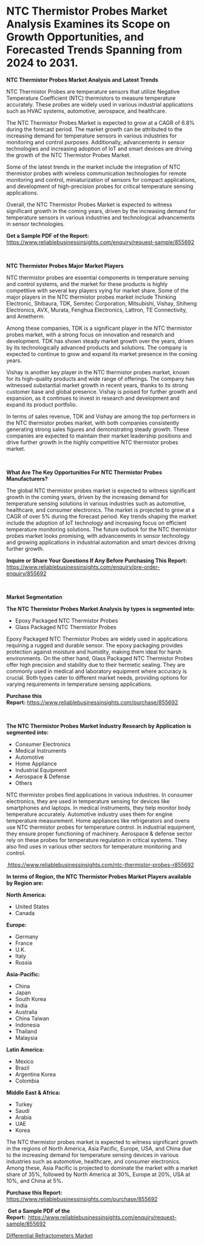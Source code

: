 <p><h1>NTC Thermistor Probes Market Analysis Examines its Scope on Growth Opportunities, and Forecasted Trends Spanning from 2024 to 2031.</h1></p><p><strong>NTC Thermistor Probes Market Analysis and Latest Trends</strong></p>
<p><p>NTC Thermistor Probes are temperature sensors that utilize Negative Temperature Coefficient (NTC) thermistors to measure temperature accurately. These probes are widely used in various industrial applications such as HVAC systems, automotive, aerospace, and healthcare.</p><p>The NTC Thermistor Probes Market is expected to grow at a CAGR of 6.8% during the forecast period. The market growth can be attributed to the increasing demand for temperature sensors in various industries for monitoring and control purposes. Additionally, advancements in sensor technologies and increasing adoption of IoT and smart devices are driving the growth of the NTC Thermistor Probes Market.</p><p>Some of the latest trends in the market include the integration of NTC thermistor probes with wireless communication technologies for remote monitoring and control, miniaturization of sensors for compact applications, and development of high-precision probes for critical temperature sensing applications.</p><p>Overall, the NTC Thermistor Probes Market is expected to witness significant growth in the coming years, driven by the increasing demand for temperature sensors in various industries and technological advancements in sensor technologies.</p></p>
<p><strong>Get a Sample PDF of the Report:&nbsp;</strong> <a href="https://www.reliablebusinessinsights.com/enquiry/request-sample/855692">https://www.reliablebusinessinsights.com/enquiry/request-sample/855692</a></p>
<p>&nbsp;</p>
<p><strong>NTC Thermistor Probes Major Market Players</strong></p>
<p><p>NTC thermistor probes are essential components in temperature sensing and control systems, and the market for these products is highly competitive with several key players vying for market share. Some of the major players in the NTC thermistor probes market include Thinking Electronic, Shibaura, TDK, Semitec Corporation, Mitsubishi, Vishay, Shiheng Electronics, AVX, Murata, Fenghua Electronics, Lattron, TE Connectivity, and Ametherm.</p><p>Among these companies, TDK is a significant player in the NTC thermistor probes market, with a strong focus on innovation and research and development. TDK has shown steady market growth over the years, driven by its technologically advanced products and solutions. The company is expected to continue to grow and expand its market presence in the coming years.</p><p>Vishay is another key player in the NTC thermistor probes market, known for its high-quality products and wide range of offerings. The company has witnessed substantial market growth in recent years, thanks to its strong customer base and global presence. Vishay is poised for further growth and expansion, as it continues to invest in research and development and expand its product portfolio.</p><p>In terms of sales revenue, TDK and Vishay are among the top performers in the NTC thermistor probes market, with both companies consistently generating strong sales figures and demonstrating steady growth. These companies are expected to maintain their market leadership positions and drive further growth in the highly competitive NTC thermistor probes market.</p></p>
<p>&nbsp;</p>
<p><strong>What Are The Key Opportunities For NTC Thermistor Probes Manufacturers?</strong></p>
<p><p>The global NTC thermistor probes market is expected to witness significant growth in the coming years, driven by the increasing demand for temperature sensing solutions in various industries such as automotive, healthcare, and consumer electronics. The market is projected to grow at a CAGR of over 5% during the forecast period. Key trends shaping the market include the adoption of IoT technology and increasing focus on efficient temperature monitoring solutions. The future outlook for the NTC thermistor probes market looks promising, with advancements in sensor technology and growing applications in industrial automation and smart devices driving further growth.</p></p>
<p><strong>Inquire or Share Your Questions If Any Before Purchasing This Report:</strong> <a href="https://www.reliablebusinessinsights.com/enquiry/pre-order-enquiry/855692">https://www.reliablebusinessinsights.com/enquiry/pre-order-enquiry/855692</a></p>
<p>&nbsp;</p>
<p><strong>Market Segmentation</strong></p>
<p><strong>The NTC Thermistor Probes Market Analysis by types is segmented into:</strong></p>
<p><ul><li>Epoxy Packaged NTC Thermistor Probes</li><li>Glass Packaged NTC Thermistor Probes</li></ul></p>
<p><p>Epoxy Packaged NTC Thermistor Probes are widely used in applications requiring a rugged and durable sensor. The epoxy packaging provides protection against moisture and humidity, making them ideal for harsh environments. On the other hand, Glass Packaged NTC Thermistor Probes offer high precision and stability due to their hermetic sealing. They are commonly used in medical and laboratory equipment where accuracy is crucial. Both types cater to different market needs, providing options for varying requirements in temperature sensing applications.</p></p>
<p><strong>Purchase this Report:&nbsp;</strong><a href="https://www.reliablebusinessinsights.com/purchase/855692">https://www.reliablebusinessinsights.com/purchase/855692</a></p>
<p>&nbsp;</p>
<p><strong>The NTC Thermistor Probes Market Industry Research by Application is segmented into:</strong></p>
<p><ul><li>Consumer Electronics</li><li>Medical Instruments</li><li>Automotive</li><li>Home Appliance</li><li>Industrial Equipment</li><li>Aerospace & Defense</li><li>Others</li></ul></p>
<p><p>NTC thermistor probes find applications in various industries. In consumer electronics, they are used in temperature sensing for devices like smartphones and laptops. In medical instruments, they help monitor body temperature accurately. Automotive industry uses them for engine temperature measurement. Home appliances like refrigerators and ovens use NTC thermistor probes for temperature control. In industrial equipment, they ensure proper functioning of machinery. Aerospace & defense sector rely on these probes for temperature regulation in critical systems. They also find uses in various other sectors for temperature monitoring and control.</p></p>
<p><a href="https://www.reliablebusinessinsights.com/ntc-thermistor-probes-r855692">&nbsp;https://www.reliablebusinessinsights.com/ntc-thermistor-probes-r855692</a></p>
<p><strong>In terms of Region, the NTC Thermistor Probes Market Players available by Region are:</strong></p>
<p>
    <p> <strong> North America: </strong>
        <ul>
            <li>United States</li>
            <li>Canada</li>
        </ul>
        </p> 
    <p> <strong> Europe: </strong>
        <ul>
            <li>Germany</li>
            <li>France</li>
            <li>U.K.</li>
            <li>Italy</li>
            <li>Russia</li>
        </ul>
        </p> 
    <p> <strong> Asia-Pacific: </strong>
        <ul>
            <li>China</li>
            <li>Japan</li>
            <li>South Korea</li>
            <li>India</li>
            <li>Australia</li>
            <li>China Taiwan</li>
            <li>Indonesia</li>
            <li>Thailand</li>
            <li>Malaysia</li>
        </ul>
        </p> 
    <p> <strong> Latin America: </strong>
        <ul>
            <li>Mexico</li>
            <li>Brazil</li>
            <li>Argentina Korea</li>
            <li>Colombia</li>
        </ul>
        </p> 
    <p> <strong> Middle East & Africa: </strong>
        <ul>
            <li>Turkey</li>
            <li>Saudi</li>
            <li>Arabia</li>
            <li>UAE</li>
            <li>Korea</li>
        </ul>
    </p>
    </p>
<p><p>The NTC thermistor probes market is expected to witness significant growth in the regions of North America, Asia Pacific, Europe, USA, and China due to the increasing demand for temperature sensing devices in various industries such as automotive, healthcare, and consumer electronics. Among these, Asia Pacific is projected to dominate the market with a market share of 35%, followed by North America at 30%, Europe at 20%, USA at 10%, and China at 5%.</p></p>
<p><strong>Purchase this Report: </strong><a href="https://www.reliablebusinessinsights.com/purchase/855692">https://www.reliablebusinessinsights.com/purchase/855692</a></p>
<p>&nbsp;<strong>Get a Sample PDF of the Report:&nbsp;&nbsp;</strong><a href="https://www.reliablebusinessinsights.com/enquiry/request-sample/855692">https://www.reliablebusinessinsights.com/enquiry/request-sample/855692</a></p>
<p><strong></strong></p>
<p><p><a href="https://view.publitas.com/reportprime-1/evaluating-global-differential-refractometers-market-trends-and-growth-opportunities-by-region-type-refraction-type-reflective-type-interference-type-and-application-high-performance-liquid-chromatography-size-exclusion-chromatography/">Differential Refractometers Market</a></p></p>